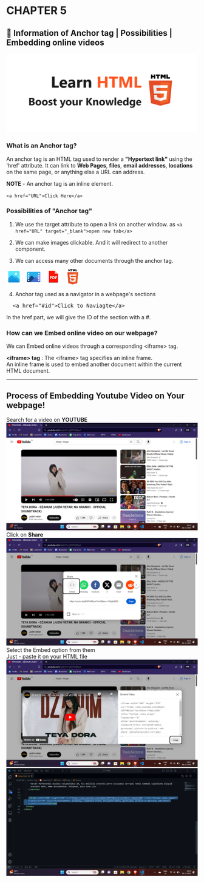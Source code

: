 # CHAPTER 5
## 🔴 Information of Anchor tag | Possibilities | Embedding online videos
![Banner](https://github.com/Ninja-Vikash/Assets/blob/main/HTML%20Assets/HTML.png)

### What is an Anchor tag?
An anchor tag is an HTML tag used to render a **"Hypertext link"** using the 'href' attribute. It can link to **Web Pages**, **files**, **email addresses**, **locations** on the same page, or anything else a URL can address. <br>

**NOTE** - An anchor tag is an inline element.

`<a href="URL">Click Here</a>`
<br>

### Possibilities of "Anchor tag"
1. We use the target attribute to open a link on another window. as `<a href="URL" target="_blank">open new tab</a>`

2. We can make images clickable. And it will redirect to another component.

3. We can access many other documents through the anchor tag. <br>

<p>
  
<img src="https://github.com/Ninja-Vikash/Assets/blob/main/Asset%20Icon/image.png" height="40px" /> &nbsp;
<img src="https://github.com/Ninja-Vikash/Assets/blob/main/Asset%20Icon/video.png" height="40px" /> &nbsp;
<img src="https://github.com/Ninja-Vikash/Assets/blob/main/Asset%20Icon/pdf.png" height="40px" /> &nbsp;
<img src="https://github.com/Ninja-Vikash/Assets/blob/main/Asset%20Icon/htmlLogo.png" height="40px" />

</p>

4. Anchor tag used as a navigator in a webpage's sections
<pre>
  &lt;a href="#id"&gt;Click to Naviagte&lt;/a&gt;
</pre>
In the href part, we will give the ID of the section with a #.

### How can we Embed online video on our webpage?
We can Embed online videos through a corresponding &lt;iframe&gt; tag. <br>

**&lt;iframe&gt; tag** : The &lt;iframe&gt; tag specifies an inline frame.
<br>
An inline frame is used to embed another document within the current HTML document.

---

## Process of Embedding Youtube Video on Your webpage!
Search for a video on **YOUTUBE**
![preview 1](https://github.com/Ninja-Vikash/Assets/blob/main/HTML%20Assets/embed-1.png)
<br>
Click on **Share**
![preview 2](https://github.com/Ninja-Vikash/Assets/blob/main/HTML%20Assets/embed-2.png)
Select the Embed option from them
<br>
Just - paste it on your HTML file
![preview 3](https://github.com/Ninja-Vikash/Assets/blob/main/HTML%20Assets/embed-3.png)
![preview 4](https://github.com/Ninja-Vikash/Assets/blob/main/HTML%20Assets/embed-4.png)
